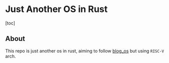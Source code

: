 # Just Another OS in Rust

[toc]

## About

This repo is just another os in rust, aiming to follow [blog_os](https://os.phil-opp.com/) but using `RISC-V` arch.
